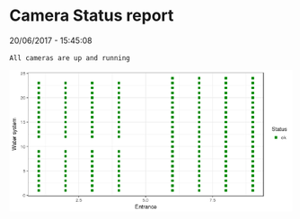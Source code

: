 Camera Status report
================
20/06/2017 - 15:45:08

    All cameras are up and running

![](camreport_files/figure-markdown_github/unnamed-chunk-2-1.png)

